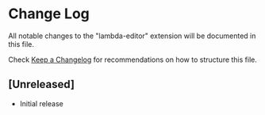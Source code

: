 # Change Log

All notable changes to the "lambda-editor" extension will be documented in this file.

Check [Keep a Changelog](http://keepachangelog.com/) for recommendations on how to structure this file.

## [Unreleased]

- Initial release